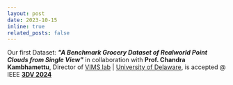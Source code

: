 ```yaml
---
layout: post
date: 2023-10-15
inline: true
related_posts: false
---
```


Our first Dataset: ***"A Benchmark Grocery Dataset of Realworld Point Clouds from Single View"***  in collaboration with **Prof. Chandra Kambhamettu**, Director of [VIMS lab](https://bigdatavision.org/) &#x7c; [University of Delaware](https://www.udel.edu/), is accepted @ IEEE **[3DV 2024](https://3dvconf.github.io/2024/)**
